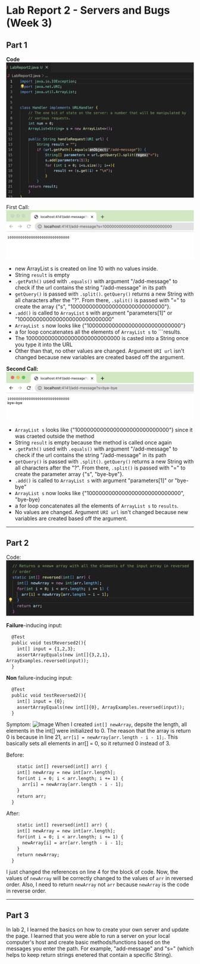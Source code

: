 # **Lab Report 2 - Servers and Bugs (Week 3)** #


## Part 1 ##

**Code**
![Image](LabImages2/code.png)

First Call:
![Image](LabImages2/ex1.png)
- new ArrayList<String> s is created on line 10 with no values inside. 
- String ```result``` is empty 
- ```.getPath()``` used with ```.equals()``` with argument "/add-message" to check if the url contains the string "/add-message" in its path
- ```getQuery()``` is passed with ```.split()```. ```getQuery()``` returns a new String with all characters after the "?". From
  there, ```.split()``` is passed with "=" to create the array {"s", "10000000000000000000000000000"}.
- ```.add()``` is called to ```ArrayList``` s with argument "parameters[1]" or "10000000000000000000000000000" 
- ```ArrayList s``` now looks like {"10000000000000000000000000000"}
- a for loop concatenates all the elements of ```ArrayList s``` to ```results. 
- The 10000000000000000000000000000 is casted into a String once you type it into the URL 
- Other than that, no other values are changed. Argument ```URI url``` isn't changed because new variables are created based off the argument. 


  
  
**Second Call:**
![Image](LabImages2/ex2.png)
- ```ArrayList s``` looks like {"10000000000000000000000000000"} since it was craeted outside the method
- String ```result``` is empty because the method is called once again 
- ```.getPath()``` used with ```.equals()``` with argument "/add-message" to check if the url contains the string "/add-message" in its path
- ```getQuery()``` is passed with ```.split()```. ```getQuery()``` returns a new String with all characters after the "?". From
  there, ```.split()``` is passed with "=" to create the parameter array {"s", "bye-bye"}.
- ```.add()``` is called to ```ArrayList s``` with argument "parameters[1]" or "bye-bye" 
- ```ArrayList s``` now looks like {"10000000000000000000000000000", "bye-bye}
- a for loop concatenates all the elements of ```ArrayList s``` to ```results```. 
- No values are changed. Argument ```URI url``` isn't changed because new variables are created based off the argument. 
  
--- 
## Part 2 ##
  
Code: 
![Image](LabImages2/buggedCode.png)
  
**Failure**-inducing input:
```
  @Test
  public void testReversed2(){
    int[] input = {1,2,3};
    assertArrayEquals(new int[]{3,2,1}, ArrayExamples.reversed(input));
  }
```
  
  
**Non** failure-inducing input:
  
```
  @Test
  public void testReversed2(){
    int[] input = {0};
    assertArrayEquals(new int[]{0}, ArrayExamples.reversed(input));
  }
```
  
Symptom: 
![Image](LabImages2/symptoms.png)
When I created ```int[] newArray```, depsite the length, all elements in the int[] were initialized to 0. The reason that the array is return 0 is because in line 21, ```arr[i] = newArray[arr.length - i - 1];```. This basically sets all elements in arr[] = 0, so it returned 0 instead of 3. 
  
Before: 
```
    static int[] reversed(int[] arr) {
    int[] newArray = new int[arr.length];
    for(int i = 0; i < arr.length; i += 1) {
      arr[i] = newArray[arr.length - i - 1];
    }
    return arr;
  }
```
After: 
```
    static int[] reversed(int[] arr) {
    int[] newArray = new int[arr.length];
    for(int i = 0; i < arr.length; i += 1) {
      newArray[i] = arr[arr.length - i - 1];
    }
    return newArray;
  }
```
  
I just changed the references on line 4 for the block of code. Now, the values of ```newArray``` will be correctly changed to the values of ```arr``` in reversed order. Also, I need to return ```newArray``` not ```arr``` because ```newArray``` is the code in reverse order. 
  
 --- 
  
  ## Part 3 ##
  
  In lab 2, I learned the basics on how to create your own server and update the page. I learned that you were able to run a server on your local computer's host and create basic methods/functions based on the messages you enter the path. For example, "add-message" and "s=<String>" (which helps to keep return strings enetered that contain a specific String).   

  

  
  
  
